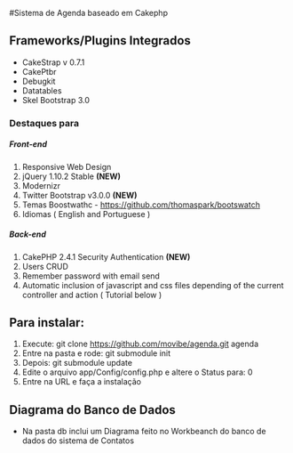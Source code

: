 #Sistema de Agenda baseado em Cakephp

## Frameworks/Plugins Integrados
- CakeStrap v 0.7.1
- CakePtbr
- Debugkit
- Datatables
- Skel Bootstrap 3.0

### Destaques para 
##### Front-end
1. Responsive Web Design
2. jQuery 1.10.2 Stable **(NEW)**
3. Modernizr
5. Twitter Bootstrap v3.0.0 **(NEW)**
6. Temas Boostwathc - https://github.com/thomaspark/bootswatch
7. Idiomas ( English and Portuguese )

##### Back-end
1. CakePHP 2.4.1 Security Authentication **(NEW)**
2. Users CRUD
3. Remember password with email send
4. Automatic inclusion of  javascript and css files depending of the current controller and action ( Tutorial below )


## Para instalar:
1. Execute: git clone https://github.com/movibe/agenda.git agenda
2. Entre na pasta e rode: git submodule init
3. Depois: git submodule update 
4. Edite o arquivo app/Config/config.php e altere o Status para: 0
5. Entre na URL e faça a instalação

## Diagrama do Banco de Dados
- Na pasta db inclui um Diagrama feito no Workbeanch do banco de dados do sistema de Contatos
